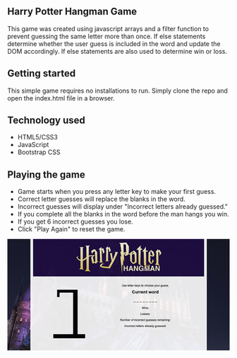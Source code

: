 ## Harry Potter Hangman Game
This game was created using javascript arrays and a filter function to prevent guessing the same letter more than once. If else statements determine whether the user guess is included in the word and update the DOM accordingly. If else statements are also used to determine win or loss.

## Getting started
This simple game requires no installations to run. Simply clone the repo and open the index.html file in a browser.

## Technology used
* HTML5/CSS3
* JavaScript
* Bootstrap CSS

## Playing the game
* Game starts when you press any letter key to make your first guess.
* Correct letter guesses will replace the blanks in the word.
* Incorrect guesses will display under "Incorrect letters already guessed." 
* If you complete all the blanks in the word before the man hangs you win.
* If you get 6 incorrect guesses you lose.
* Click "Play Again" to reset the game.

<img src="assets/images/hangman-screenshot_600x300.jpg" alt="Harry Potter Hangman" />


